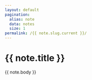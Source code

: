 ```yaml
---
layout: default
pagination:
  alias: note
  data: notes
  size: 1
permalink: /{{ note.slug.current }}/
---
```


# {{ note.title }}

{{ note.body }}
